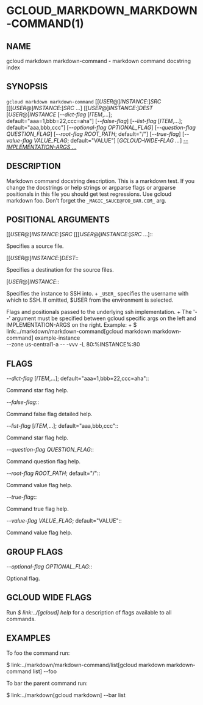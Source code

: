# GCLOUD_MARKDOWN_MARKDOWN-COMMAND(1)


## NAME

gcloud markdown markdown-command - markdown command docstring index


## SYNOPSIS

`gcloud markdown markdown-command` [[_USER_@]_INSTANCE_:]_SRC_ [[[_USER_@]_INSTANCE_:]_SRC_ ...] [[_USER_@]_INSTANCE_:]_DEST_ [_USER_@]_INSTANCE_ [*--dict-flag* [_ITEM_,...]; default="aaa=1,bbb=22,ccc=aha"] [*--false-flag*] [*--list-flag* [_ITEM_,...]; default="aaa,bbb,ccc"] [*--optional-flag* _OPTIONAL_FLAG_] [*--question-flag* _QUESTION_FLAG_] [*--root-flag* _ROOT_PATH_; default="/"] [*--true-flag*] [*--value-flag* _VALUE_FLAG_; default="VALUE"] [_GCLOUD-WIDE-FLAG ..._] [-- _IMPLEMENTATION-ARGS_ ...]

## DESCRIPTION

Markdown command docstring description. This is a markdown test. If you
change the docstrings or help strings or argparse flags or argparse
positionals in this file you should get test regressions. Use
gcloud markdown foo. Don't forget the `_MAGIC_SAUCE@FOO_BAR.COM_` arg.


## POSITIONAL ARGUMENTS

[[_USER_@]_INSTANCE_:]_SRC_ [[[_USER_@]_INSTANCE_:]_SRC_ ...]::

Specifies a source file.

[[_USER_@]_INSTANCE_:]_DEST_::

Specifies a destination for the source files.

[_USER_@]_INSTANCE_::

Specifies the instance to SSH into.
+
`_USER_` specifies the username with which to SSH. If omitted,
$USER from the environment is selected.

[-- _IMPLEMENTATION-ARGS_ ...]::

Flags and positionals passed to the underlying ssh implementation.
+
The '--' argument must be specified between gcloud specific args on
the left and IMPLEMENTATION-ARGS on the right. Example:
+
  $ link:../markdown/markdown-command[gcloud markdown markdown-command] example-instance \
      --zone us-central1-a -- -vvv -L 80:%INSTANCE%:80


## FLAGS

*--dict-flag* [_ITEM_,...]; default="aaa=1,bbb=22,ccc=aha"::

Command star flag help.

*--false-flag*::

Command false flag detailed help.

*--list-flag* [_ITEM_,...]; default="aaa,bbb,ccc"::

Command star flag help.

*--question-flag* _QUESTION_FLAG_::

Command question flag help.

*--root-flag* _ROOT_PATH_; default="/"::

Command value flag help.

*--true-flag*::

Command true flag help.

*--value-flag* _VALUE_FLAG_; default="VALUE"::

Command value flag help.


## GROUP FLAGS

*--optional-flag* _OPTIONAL_FLAG_::

Optional flag.


## GCLOUD WIDE FLAGS

Run *$ link:../[gcloud] help* for a description of flags available to
all commands.


## EXAMPLES

To foo the command run:

  $ link:../markdown/markdown-command/list[gcloud markdown markdown-command list] --foo

To bar the parent command run:

  $ link:../markdown[gcloud markdown] --bar list
